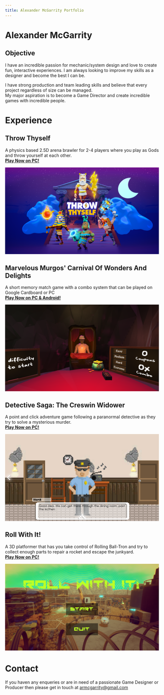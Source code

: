 ```yaml
---
title: Alexander McGarrity Portfolio
---
```


# Alexander McGarrity

## Objective
I have an incredible passion for mechanic/system design and love to create fun, interactive experiences. I am always looking to improve my skills as a designer and become the best I can be.

I have strong production and team leading skills and believe that every project regardless of size can be managed.  
My major aspiration is to become a Game Director and create incredible games with incredible people.

# Experience

## Throw Thyself
A physics based 2.5D arena brawler for 2-4 players where you play as Gods and throw yourself at each other.  
[**Play Now on PC!**](https://argonauts.itch.io/throw-thyself)

<img align="centre" src="https://raw.githubusercontent.com/Armgarr/ARMDesign/main/argonauts_A2-poster-300dpi_horosotal_72.png">

## Marvelous Murgos' Carnival Of Wonders And Delights
A short memory match game with a combo system that can be played on Google Cardboard or PC  
[**Play Now on PC & Android!**](https://armgarr.itch.io/marvelous-murgos-carnival-of-wonders-and-delights)

<img align="centre" src="https://raw.githubusercontent.com/Armgarr/ARMDesign/main/MMCWD_Poster.png">

## Detective Saga: The Creswin Widower
A point and click adventure game following a paranormal detective as they try to solve a mysterious murder.  
[**Play Now on PC!**](https://armgarr.itch.io/detective-saga-the-creswin-widower)

<img align="centre" src="https://raw.githubusercontent.com/Armgarr/ARMDesign/main/NtgxKv.png">

## Roll With It!
A 3D platformer that has you take control of Rolling Ball-Tron and try to collect enough parts to repair a rocket and escape the junkyard.  
[**Play Now on PC!**](https://globalgamejam.org/2020/games/roll-it-1)

<img align="centre" src="https://raw.githubusercontent.com/Armgarr/ARMDesign/main/RollWithItMenu.PNG">

# Contact
If you haven any enqueries or are in need of a passionate Game Designer or Producer then please get in touch at [armcgarrity@gmail.com](mailto:armcgarrity@gmail.com)
